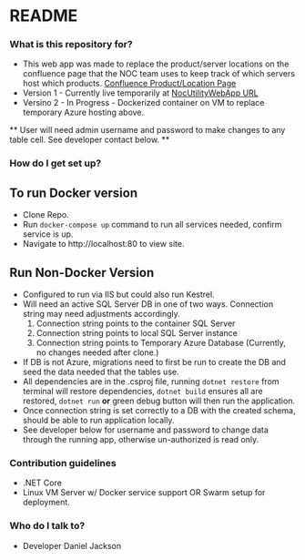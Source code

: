 # README #

### What is this repository for? ###

* This web app was made to replace the product/server locations on the confluence page that the NOC team uses to keep track of which servers host which products. [Confluence Product/Location Page](https://ecndev1.atlassian.net/wiki/display/ECN/Product+Location)
* Version 1 - Currently live temporarily at [NocUtilityWebApp URL](http://nocwebutilityapp.azurewebsites.net/)
* Versino 2 - In Progress - Dockerized container on VM to replace temporary Azure hosting above.

** User will need admin username and password to make changes to any table cell. See developer contact below. **

### How do I get set up? ###
## To run Docker version ##
* Clone Repo.
* Run `docker-compose up` command to run all services needed, confirm service is up.
* Navigate to http://localhost:80 to view site.
## Run Non-Docker Version ##
* Configured to run via IIS but could also run Kestrel.
* Will need an active SQL Server DB in one of two ways. Connection string may need adjustments accordingly.
    1. Connection string points to the container SQL Server
    2. Connection string points to local SQL Server instance
    3. Connection string points to Temporary Azure Database (Currently, no changes needed after clone.)
* If DB is not Azure, migrations need to first be run to create the DB and seed the data needed that the tables use.
* All dependencies are in the .csproj file, running `dotnet restore` from terminal will restore dependencies, `dotnet build` ensures all are restored, `dotnet run` **or** green debug button will then run the application.
* Once connection string is set correctly to a DB with the created schema, should be able to run application locally.
* See developer below for username and password to change data through the running app, otherwise un-authorized is read only.

### Contribution guidelines ###

* .NET Core
* Linux VM Server w/ Docker service support OR Swarm setup for deployment.

### Who do I talk to? ###

* Developer Daniel Jackson